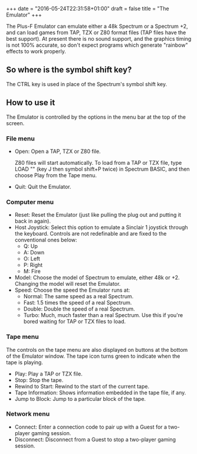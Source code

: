+++
date = "2016-05-24T22:31:58+01:00"
draft = false
title = "The Emulator"
+++

The Plus-F Emulator can emulate either a 48k Spectrum or a Spectrum +2, and can load games from TAP, TZX or Z80 format files (TAP files have the best support). At present there is no sound support, and the graphics timing is not 100% accurate, so don't expect programs which generate "rainbow" effects to work properly.

## So where is the symbol shift key?

The CTRL key is used in place of the Spectrum's symbol shift key.  

## How to use it

The Emulator is controlled by the options in the menu bar at the top of the screen.

### File menu

* Open: Open a TAP, TZX or Z80 file.
    
    Z80 files will start automatically. To load from a TAP or TZX file, type LOAD "" (key J then symbol shift+P twice) in
    Spectrum BASIC, and then choose Play from the Tape menu. 
  
* Quit: Quit the Emulator.

### Computer menu

* Reset: Reset the Emulator (just like pulling the plug out and putting it back in again).
* Host Joystick: Select this option to emulate a Sinclair 1 joystick through the keyboard. Controls are not redefinable and are fixed to the conventional ones below:
    * Q: Up
    * A: Down
    * O: Left
    * P: Right
    * M: Fire
* Model: Choose the model of Spectrum to emulate, either 48k or +2. Changing the model will reset the Emulator.
* Speed: Choose the speed the Emulator runs at:
    * Normal: The same speed as a real Spectrum.
    * Fast: 1.5 times the speed of a real Spectrum.
    * Double: Double the speed of a real Spectrum.
    * Turbo: Much, much faster than a real Spectrum. Use this if you're bored waiting for TAP or TZX files to load.

### Tape menu

The controls on the tape menu are also displayed on buttons at the bottom of the Emulator window. The tape icon turns
green to indicate when the tape is playing.

* Play: Play a TAP or TZX file.
* Stop: Stop the tape.
* Rewind to Start: Rewind to the start of the current tape.
* Tape Information: Shows information embedded in the tape file, if any.
* Jump to Block: Jump to a particular block of the tape.

### Network menu

* Connect: Enter a connection code to pair up with a Guest for a two-player gaming session.
* Disconnect: Disconnect from a Guest to stop a two-player gaming session.
